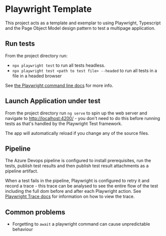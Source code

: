 # Playwright Template

This project acts as a template and exemplar to using Playwright, Typescript and the Page Object Model design pattern to test a multipage application.

## Run tests

From the project directory run:

* `npx playwright test` to run all tests headless.
* `npx playwright test <path to test file> --headed` to run all tests in a file in a headed browser

See [the Playwright command line docs](https://playwright.dev/docs/test-cli) for more info.

## Launch Application under test

From the project directory run `ng serve` to spin up the web server and navigate to <http://localhost:4200/> - you don't need to do this before running tests as that's handled by the Playwright Test framework.

The app will automatically reload if you change any of the source files.

## Pipeline

The Azure Devops pipeline is configured to install prerequisites, run the tests, publish test results and then publish test result attachments as a pipeline artifact.

When a test fails in the pipeline, Playwright is configured to retry it and record a trace - this trace can be analysed to see the entire flow of the test including the full dom before and after each Playwright action. See [Playwright Trace docs](https://playwright.dev/docs/trace-viewer) for information on how to view the trace.

## Common problems

* Forgetting to `await` a playwright command can cause unpredictable behaviour
